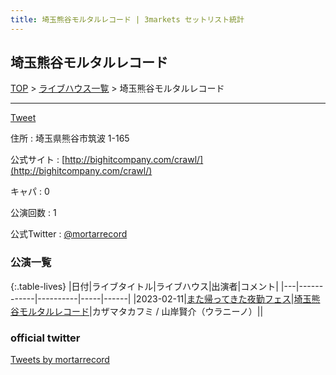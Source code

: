 ```yaml
---
title: 埼玉熊谷モルタルレコード | 3markets セットリスト統計
---
```

## 埼玉熊谷モルタルレコード

[TOP](/setlist/) > [ライブハウス一覧](livehouses.html) > 埼玉熊谷モルタルレコード

___

<a href="https://twitter.com/share?ref_src=twsrc%5Etfw" data-text="3markets[ ]セットリスト > 埼玉熊谷モルタルレコード" class="twitter-share-button" data-via="3markets" data-hashtags="3markets" data-related="3markets" data-show-count="false">Tweet</a>

住所
:    埼玉県熊谷市筑波 1-165

公式サイト
:    [http://bighitcompany.com/crawl/](http://bighitcompany.com/crawl/)

キャパ
:    0

公演回数
: 1


公式Twitter
: <a href="https://twitter.com/mortarrecord">@mortarrecord</a>


### 公演一覧

{:.table-lives}
|日付|ライブタイトル|ライブハウス|出演者|コメント|
|---|------------|----------|-----|------|
|<span class="nowrap">2023-02-11</span>|[また帰ってきた夜勤フェス](live054.html)|[埼玉熊谷モルタルレコード](livehouse051.html)|カザマタカフミ / 山岸賢介（ウラニーノ）||



### official twitter

<a class="twitter-timeline" href="https://twitter.com/mortarrecord?ref_src=twsrc%5Etfw">Tweets by mortarrecord</a> <script async src="https://platform.twitter.com/widgets.js" charset="utf-8"></script>


<script async src="https://platform.twitter.com/widgets.js" charset="utf-8"></script>